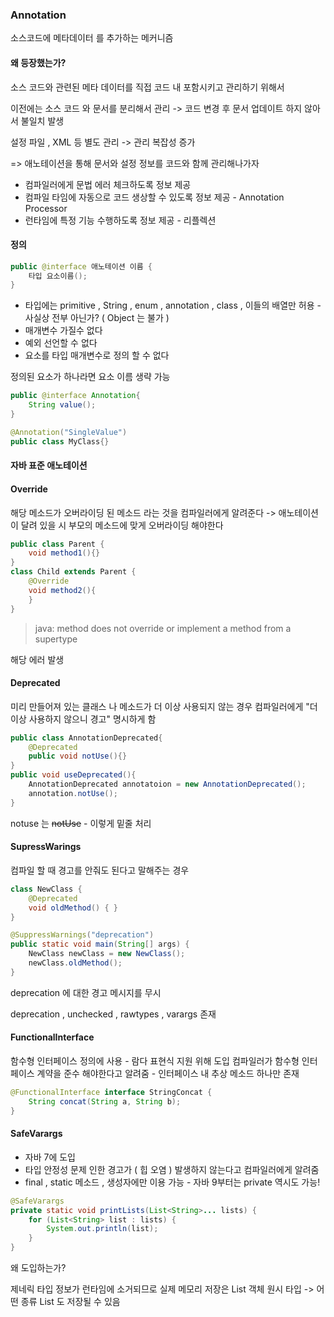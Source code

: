 ### Annotation

소스코드에 메타데이터 를 추가하는 메커니즘

#### 왜 등장했는가?

소스 코드와 관련된 메타 데이터를 직접 코드 내 포함시키고 관리하기 위해서

이전에는 소스 코드 와 문서를 분리해서 관리
-> 코드 변경 후 문서 업데이트 하지 않아서 불일치 발생

설정 파일 , XML 등 별도 관리
-> 관리 복잡성 증가

=> 애노테이션을 통해 문서와 설정 정보를 코드와 함께 관리해나가자

- 컴파일러에게 문법 에러 체크하도록 정보 제공
- 컴파일 타임에 자동으로 코드 생상할 수 있도록 정보 제공 - Annotation Processor
- 런타임에 특정 기능 수행하도록 정보 제공 - 리플렉션

#### 정의

```java
public @interface 애노테이션 이름 {
	타입 요소이름();
}
```

- 타입에는 primitive , String , enum , annotation , class , 이들의 배열만 허용 - 사실상 전부 아닌가? ( Object 는 불가 )
- 매개변수 가질수 없다
- 예외 선언할 수 없다
- 요소를 타입 매개변수로 정의 할 수 없다

정의된 요소가 하나라면 요소 이름 생략 가능

```java
public @interface Annotation{
	String value();
}

@Annotation("SingleValue")
public class MyClass{}
```

#### 자바 표준 애노테이션

#### Override

해당 메소드가 오버라이딩 된 메소드 라는 것을 컴파일러에게 알려준다
-> 애노테이션이 달려 있을 시 부모의 메소드에 맞게 오버라이딩 해야한다

```java
public class Parent {
	void method1(){}
}
class Child extends Parent {
	@Override
	void method2(){
	}
}
```

>java: method does not override or implement a method from a supertype

해당 에러 발생

#### Deprecated

미리 만들어져 있는 클래스 나 메소드가 더 이상 사용되지 않는 경우
컴파일러에게 "더이상 사용하지 않으니 경고" 명시하게 함

```java
public class AnnotationDeprecated{
	@Deprecated
	public void notUse(){}
}
public void useDeprecated(){
	AnnotationDeprecated annotatoion = new AnnotationDeprecated();
	annotation.notUse();
}

```

notuse 는 ~~notUse~~ - 이렇게 밑줄 처리
#### SupressWarings

컴파일 할 때 경고를 안줘도 된다고 말해주는 경우

```java
class NewClass {
    @Deprecated
    void oldMethod() { }
}

@SuppressWarnings("deprecation") 
public static void main(String[] args) { 
	NewClass newClass = new NewClass();
	newClass.oldMethod(); 
}
```

deprecation 에 대한 경고 메시지를 무시

deprecation , unchecked , rawtypes , varargs 존재
#### FunctionalInterface

함수형 인터페이스 정의에 사용 - 람다 표현식 지원 위해 도입
컴파일러가 함수형 인터페이스 계약을 준수 해야한다고 알려줌 - 인터페이스 내 추상 메소드 하나만 존재

```java
@FunctionalInterface interface StringConcat { 
	String concat(String a, String b); 
}
```

#### SafeVarargs

- 자바 7에 도입
- 타입 안정성 문제 인한 경고가 ( 힙 오염 ) 발생하지 않는다고 컴파일러에게 알려줌
- final , static 메소드 , 생성자에만 이용 가능 - 자바 9부터는 private 역시도 가능!

```java
@SafeVarargs
private static void printLists(List<String>... lists) { 
	for (List<String> list : lists) { 
		System.out.println(list); 
	} 
}
```

왜 도입하는가?

제네릭 타입 정보가 런타임에 소거되므로
실제 메모리 저장은 List 객체 원시 타입
-> 어떤 종류 List 도 저장될 수 있음
